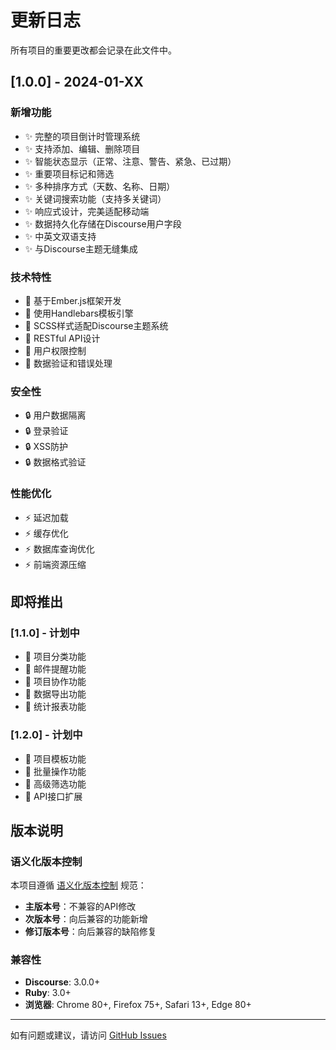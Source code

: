 # 更新日志

所有项目的重要更改都会记录在此文件中。

## [1.0.0] - 2024-01-XX

### 新增功能
- ✨ 完整的项目倒计时管理系统
- ✨ 支持添加、编辑、删除项目
- ✨ 智能状态显示（正常、注意、警告、紧急、已过期）
- ✨ 重要项目标记和筛选
- ✨ 多种排序方式（天数、名称、日期）
- ✨ 关键词搜索功能（支持多关键词）
- ✨ 响应式设计，完美适配移动端
- ✨ 数据持久化存储在Discourse用户字段
- ✨ 中英文双语支持
- ✨ 与Discourse主题无缝集成

### 技术特性
- 🔧 基于Ember.js框架开发
- 🔧 使用Handlebars模板引擎
- 🔧 SCSS样式适配Discourse主题系统
- 🔧 RESTful API设计
- 🔧 用户权限控制
- 🔧 数据验证和错误处理

### 安全性
- 🔒 用户数据隔离
- 🔒 登录验证
- 🔒 XSS防护
- 🔒 数据格式验证

### 性能优化
- ⚡ 延迟加载
- ⚡ 缓存优化
- ⚡ 数据库查询优化
- ⚡ 前端资源压缩

## 即将推出

### [1.1.0] - 计划中
- 📅 项目分类功能
- 📅 邮件提醒功能
- 📅 项目协作功能
- 📅 数据导出功能
- 📅 统计报表功能

### [1.2.0] - 计划中
- 📅 项目模板功能
- 📅 批量操作功能
- 📅 高级筛选功能
- 📅 API接口扩展

## 版本说明

### 语义化版本控制
本项目遵循 [语义化版本控制](https://semver.org/lang/zh-CN/) 规范：

- **主版本号**：不兼容的API修改
- **次版本号**：向后兼容的功能新增
- **修订版本号**：向后兼容的缺陷修复

### 兼容性
- **Discourse**: 3.0.0+
- **Ruby**: 3.0+
- **浏览器**: Chrome 80+, Firefox 75+, Safari 13+, Edge 80+

---

如有问题或建议，请访问 [GitHub Issues](https://github.com/your-username/discourse-project-countdown/issues)